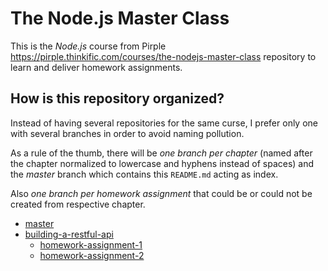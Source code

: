 # The Node.js Master Class

This is the _Node.js_ course from Pirple https://pirple.thinkific.com/courses/the-nodejs-master-class repository to learn and deliver homework assignments.

## How is this repository organized?

Instead of having several repositories for the same curse, I prefer only one with several branches in order to avoid naming pollution.

As a rule of the thumb, there will be *one branch per chapter* (named after the chapter normalized to lowercase and hyphens instead of spaces) and the *master* branch which contains this `README.md` acting as index.

Also *one branch per homework assignment* that could be or could not be created from respective chapter.

* [master](https://github.com/fulldump/pirple-node-master-class)
* [building-a-restful-api](https://github.com/fulldump/pirple-node-master-class/tree/building-a-restful-api)
  * [homework-assignment-1](https://github.com/fulldump/pirple-node-master-class/tree/homework-assignment-1)
  * [homework-assignment-2](https://github.com/fulldump/pirple-node-master-class/tree/homework-assignment-2)

